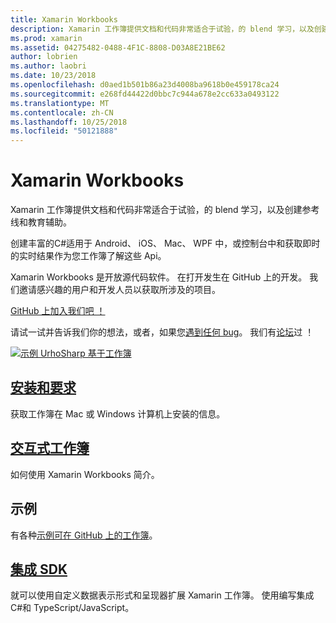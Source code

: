 ```yaml
---
title: Xamarin Workbooks
description: Xamarin 工作簿提供文档和代码非常适合于试验，的 blend 学习，以及创建参考线和教育辅助。
ms.prod: xamarin
ms.assetid: 04275482-0488-4F1C-8808-D03A8E21BE62
author: lobrien
ms.author: laobri
ms.date: 10/23/2018
ms.openlocfilehash: d0aed1b501b86a23d4008ba9618b0e459178ca24
ms.sourcegitcommit: e268fd44422d0bbc7c944a678e2cc633a0493122
ms.translationtype: MT
ms.contentlocale: zh-CN
ms.lasthandoff: 10/25/2018
ms.locfileid: "50121888"
---
```

# <a name="xamarin-workbooks"></a>Xamarin Workbooks

Xamarin 工作簿提供文档和代码非常适合于试验，的 blend 学习，以及创建参考线和教育辅助。

创建丰富的C#适用于 Android、 iOS、 Mac、 WPF 中，或控制台中和获取即时的实时结果作为您工作簿了解这些 Api。

Xamarin Workbooks 是开放源代码软件。 在打开发生在 GitHub 上的开发。 我们邀请感兴趣的用户和开发人员以获取所涉及的项目。

[GitHub 上加入我们吧 ！](https://github.com/Microsoft/workbooks)

请试一试并告诉我们你的想法，或者，如果您[遇到任何 bug](~/tools/workbooks/install.md#reporting-bugs)。 我们有[论坛](https://forums.xamarin.com/categories/inspector)过 ！

[![](images/interactive-1.0.0-urho-planet-earth-small.png "示例 UrhoSharp 基于工作簿")](images/interactive-1.0.0-urho-planet-earth.png#lightbox)

## <a name="installation-and-requirementsinstallmd"></a>[安装和要求](install.md)

获取工作簿在 Mac 或 Windows 计算机上安装的信息。

## <a name="interactive-workbooksworkbookmd"></a>[交互式工作簿](workbook.md)

如何使用 Xamarin Workbooks 简介。

## <a name="samples"></a>示例

有各种[示例可在 GitHub 上的工作簿](https://github.com/xamarin/workbooks)。

## <a name="integration-sdksdkindexmd"></a>[集成 SDK](sdk/index.md)

就可以使用自定义数据表示形式和呈现器扩展 Xamarin 工作簿。 使用编写集成C#和 TypeScript/JavaScript。
